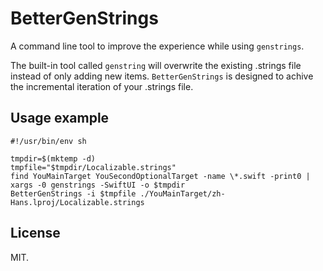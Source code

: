 # BetterGenStrings

A command line tool to improve the experience while using `genstrings`.

The built-in tool called `genstring` will overwrite the existing .strings file instead of only adding new items. `BetterGenStrings` is designed to achive the incremental iteration of your .strings file.

## Usage example

```shell
#!/usr/bin/env sh

tmpdir=$(mktemp -d)
tmpfile="$tmpdir/Localizable.strings"
find YouMainTarget YouSecondOptionalTarget -name \*.swift -print0 | xargs -0 genstrings -SwiftUI -o $tmpdir
BetterGenStrings -i $tmpfile ./YouMainTarget/zh-Hans.lproj/Localizable.strings
```

## License 

MIT.
